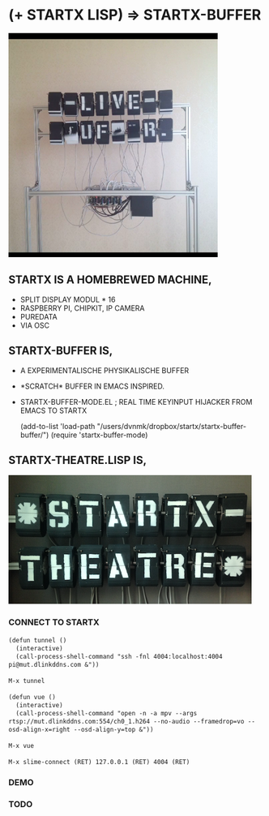 # (+ STARTX LISP) => STARTX-BUFFER
![foto](media/startx-buffer_probe.png)

## STARTX IS A HOMEBREWED MACHINE,
* SPLIT DISPLAY MODUL * 16
* RASPBERRY PI, CHIPKIT, IP CAMERA
* PUREDATA
* VIA OSC

## STARTX-BUFFER IS,
* A EXPERIMENTALISCHE PHYSIKALISCHE BUFFER
* \*SCRATCH\* BUFFER IN EMACS INSPIRED.
* STARTX-BUFFER-MODE.EL ; REAL TIME KEYINPUT HIJACKER FROM EMACS TO STARTX

    (add-to-list 'load-path "/users/dvnmk/dropbox/startx/startx-buffer-buffer/")
    (require 'startx-buffer-mode)

## STARTX-THEATRE.LISP IS,
![foto](media/startx-theatre.png)

### CONNECT TO STARTX
    (defun tunnel ()
      (interactive)
      (call-process-shell-command "ssh -fnl 4004:localhost:4004 pi@mut.dlinkddns.com &"))
    
    M-x tunnel

    (defun vue ()
      (interactive)
      (call-process-shell-command "open -n -a mpv --args rtsp://mut.dlinkddns.com:554/ch0_1.h264 --no-audio --framedrop=vo --osd-align-x=right --osd-align-y=top &"))

    M-x vue

    M-x slime-connect (RET) 127.0.0.1 (RET) 4004 (RET)

### DEMO
### TODO
